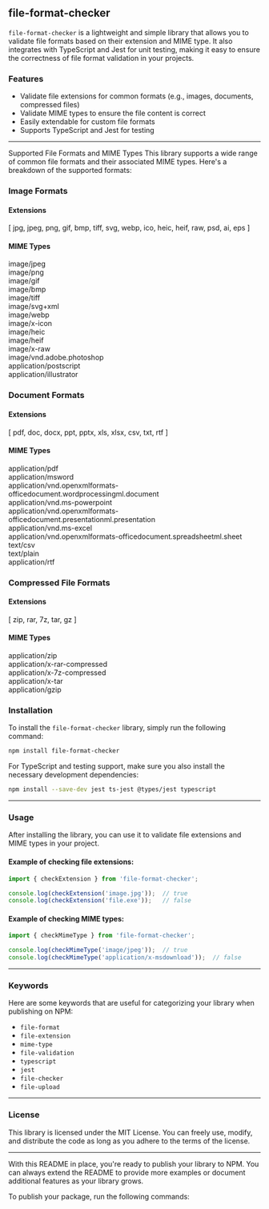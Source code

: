 
## file-format-checker

`file-format-checker` is a lightweight and simple library that allows you to validate file formats based on their extension and MIME type. It also integrates with TypeScript and Jest for unit testing, making it easy to ensure the correctness of file format validation in your projects.

### Features

- Validate file extensions for common formats (e.g., images, documents, compressed files)
- Validate MIME types to ensure the file content is correct
- Easily extendable for custom file formats
- Supports TypeScript and Jest for testing

---

Supported File Formats and MIME Types
This library supports a wide range of common file formats and their associated MIME types. Here's a breakdown of the supported formats:

### Image Formats
#### Extensions
[ jpg, jpeg, png, gif, bmp, tiff, svg, webp, ico, heic, heif, raw, psd, ai, eps ]
#### MIME Types
image/jpeg  
image/png  
image/gif  
image/bmp  
image/tiff  
image/svg+xml  
image/webp  
image/x-icon  
image/heic  
image/heif  
image/x-raw  
image/vnd.adobe.photoshop  
application/postscript  
application/illustrator  
### Document Formats
#### Extensions
[ pdf, doc, docx, ppt, pptx, xls, xlsx, csv, txt, rtf ] 
#### MIME Types
application/pdf   
application/msword  
application/vnd.openxmlformats-officedocument.wordprocessingml.document  
application/vnd.ms-powerpoint  
application/vnd.openxmlformats-officedocument.presentationml.presentation  
application/vnd.ms-excel  
application/vnd.openxmlformats-officedocument.spreadsheetml.sheet  
text/csv  
text/plain  
application/rtf  

### Compressed File Formats
#### Extensions
[ zip, rar, 7z, tar, gz ] 
#### MIME Types
application/zip  
application/x-rar-compressed  
application/x-7z-compressed  
application/x-tar  
application/gzip  

### Installation

To install the `file-format-checker` library, simply run the following command:

```bash
npm install file-format-checker
```

For TypeScript and testing support, make sure you also install the necessary development dependencies:

```bash
npm install --save-dev jest ts-jest @types/jest typescript
```

---

### Usage

After installing the library, you can use it to validate file extensions and MIME types in your project.

#### Example of checking file extensions:

```javascript
import { checkExtension } from 'file-format-checker';

console.log(checkExtension('image.jpg'));  // true
console.log(checkExtension('file.exe'));   // false
```

#### Example of checking MIME types:

```javascript
import { checkMimeType } from 'file-format-checker';

console.log(checkMimeType('image/jpeg'));  // true
console.log(checkMimeType('application/x-msdownload'));  // false
```

---


### Keywords

Here are some keywords that are useful for categorizing your library when publishing on NPM:

- `file-format`
- `file-extension`
- `mime-type`
- `file-validation`
- `typescript`
- `jest`
- `file-checker`
- `file-upload`

---

### License

This library is licensed under the MIT License. You can freely use, modify, and distribute the code as long as you adhere to the terms of the license.

---

With this README in place, you're ready to publish your library to NPM. You can always extend the README to provide more examples or document additional features as your library grows.

To publish your package, run the following commands:

